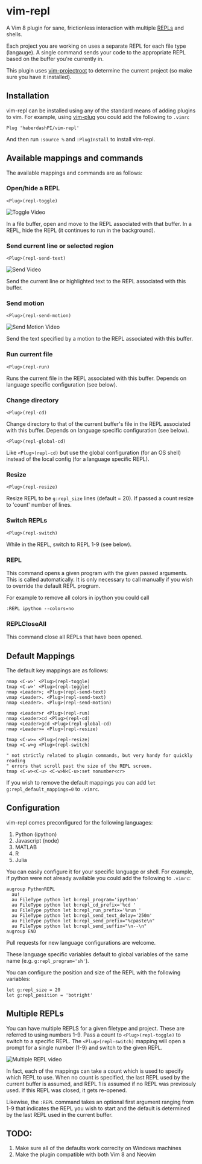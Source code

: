 # vim-repl

A Vim 8 plugin for sane, frictionless interaction with multiple
[REPLs](https://en.wikipedia.org/wiki/Read%E2%80%93eval%E2%80%93print_loop) and
shells.

Each project you are working on uses a separate REPL for each file type
(langauge). A single command sends your code to the appropriate REPL based on
the buffer you're currently in.

This plugin uses [vim-projectroot](https://github.com/dbakker/vim-projectroot)
to determine the current project (so make sure you have it installed).

## Installation

vim-repl can be installed using any of the standard means of adding plugins to
vim. For example, using [vim-plug](https://github.com/junegunn/vim-plug) you
could add the following to `.vimrc`

```vim
Plug 'haberdashPI/vim-repl'
```

And then run `:source %` and `:PlugInstall` to install vim-repl.

## Available mappings and commands
The available mappings and commands are as follows:

### Open/hide a REPL
```vim
<Plug>(repl-toggle)
```

![Toggle Video](vim-repl-toggle.gif)

In a file buffer, open and move to the REPL associated with that buffer.
In a REPL, hide the REPL (it continues to run in the background).

### Send current line or selected region
```vim
<Plug>(repl-send-text)
```

![Send Video](vim-repl-line.gif)

Send the current line or highlighted text to the REPL associated with this 
buffer.

### Send motion
```vim
<Plug>(repl-send-motion)
```

![Send Motion Video](vim-repl-motion.gif)

Send the text specified by a motion to the REPL associated with this buffer.

### Run current file
```vim
<Plug>(repl-run)
```
Runs the current file in the REPL associated with this buffer.
Depends on language specific configuration (see below).

### Change directory
```vim
<Plug>(repl-cd)
```

Change directory to that of the current buffer's file in the REPL associated
with this buffer. Depends on language specific configuration (see below).

```vim
<Plug>(repl-global-cd)
```

Like `<Plug>(repl-cd)` but use the global configuration (for an OS shell)
instead of the local config (for a language specific REPL).

### Resize 
```vim
<Plug>(repl-resize)
```
Resize REPL to be `g:repl_size` lines (default = 20). If passed a count
resize to 'count' number of lines.

### Switch REPLs
```vim
<Plug>(repl-switch)
```
While in the REPL, switch to REPL 1-9 (see below).

### REPL

This command opens a given program with the given passed arguments.  This is
called automatically. It is only necessary to call manually if you wish to
override the default REPL program.

For example to remove all colors in ipython you could call

```vim
:REPL ipython --colors=no
```

### REPLCloseAll

This command close all REPLs that have been opened.

## Default Mappings
The default key mappings are as follows:

```vim
nmap <C-w>' <Plug>(repl-toggle)
tmap <C-w>' <Plug>(repl-toggle)
nmap <Leader>; <Plug>(repl-send-text)
vmap <Leader>. <Plug>(repl-send-text)
nmap <Leader>. <Plug>(repl-send-motion)

nmap <Leader>r <Plug>(repl-run)
nmap <Leader>cd <Plug>(repl-cd)
nmap <Leader>gcd <Plug>(repl-global-cd)
nmap <Leader>= <Plug>(repl-resize)

tmap <C-w>= <Plug>(repl-resize)
tmap <C-w>g <Plug>(repl-switch)

" not strictly related to plugin commands, but very handy for quickly reading
" errors that scroll past the size of the REPL screen.
tmap <C-w><C-u> <C-w>N<C-u>:set nonumber<cr> 
```

If you wish to remove the default mappings you can add `let
g:repl_default_mappings=0` to `.vimrc`.

## Configuration

vim-repl comes preconfigured for the following languages:

1. Python (ipython)
2. Javascript (node)
3. MATLAB
4. R
5. Julia

You can easily configure it for your specific language or shell. For example,
if python were not already available you could add the following to `.vimrc`:

```vim
augroup PythonREPL
  au!
  au FileType python let b:repl_program='ipython'
  au FileType python let b:repl_cd_prefix='%cd '
  au FileType python let b:repl_run_prefix='%run '
  au FileType python let b:repl_send_text_delay='250m'
  au FileType python let b:repl_send_prefix="%cpaste\n"
  au FileType python let b:repl_send_suffix="\n--\n"
augroup END
```

Pull requests for new language configurations are welcome.

These language specific variables default to global variables of the same name
(e.g. `g:repl_program='sh'`). 

You can configure the position and size of the REPL with the following
variables:
```vim
let g:repl_size = 20
let g:repl_position = 'botright'
```

## Multiple REPLs
You can have multiple REPLS for a given filetype and project. These are
referred to using numbers 1-9. Pass a count to `<Plug>(repl-toggle)` to switch
to a specific REPL. The `<Plug>(repl-switch)` mapping will open a prompt for a
single number (1-9) and switch to the given REPL. 

![Multiple REPL video](vim-repl-multiple.gif)

In fact, each of the mappings can take a count which is used to specify which
REPL to use. When no count is specified, the last REPL used by the current
buffer is assumed, and REPL 1 is assumed if no REPL was previosuly used. If this
REPL was closed, it gets re-opened.

Likewise, the `:REPL` command takes an optional first argument ranging from 1-9
that indicates the REPL you wish to start and the default is determined
by the last REPL used in the current buffer.

## TODO:
1. Make sure all of the defaults work correclty on Windows machines
2. Make the plugin compatible with both Vim 8 and Neovim

